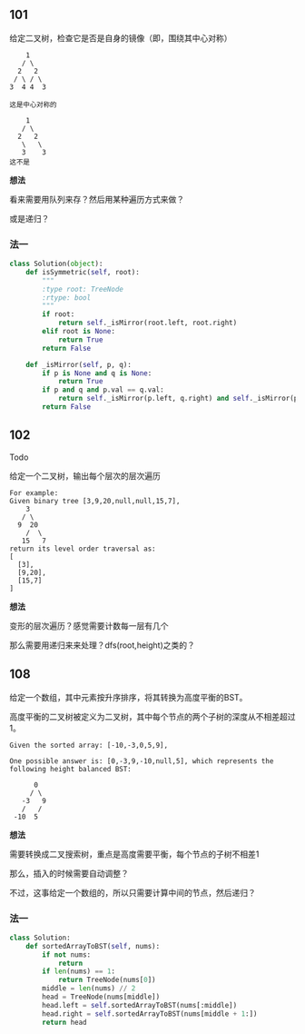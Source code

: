 ## 101

给定二叉树，检查它是否是自身的镜像（即，围绕其中心对称）

```
    1
   / \
  2   2
 / \ / \
3  4 4  3

这是中心对称的

    1
   / \
  2   2
   \   \
   3    3
这不是
```

**想法**

看来需要用队列来存？然后用某种遍历方式来做？

或是递归？

### 法一

```py
class Solution(object):
    def isSymmetric(self, root):
        """
        :type root: TreeNode
        :rtype: bool
        """
        if root:
            return self._isMirror(root.left, root.right)
        elif root is None:
            return True
        return False

    def _isMirror(self, p, q):
        if p is None and q is None:
            return True
        if p and q and p.val == q.val:
            return self._isMirror(p.left, q.right) and self._isMirror(p.right, q.left)
        return False
```

## 102

Todo

给定一个二叉树，输出每个层次的层次遍历

```
For example:
Given binary tree [3,9,20,null,null,15,7],
    3
   / \
  9  20
    /  \
   15   7
return its level order traversal as:
[
  [3],
  [9,20],
  [15,7]
]
```

**想法**

变形的层次遍历？感觉需要计数每一层有几个

那么需要用递归来来处理？dfs(root,height)之类的？

## 108

给定一个数组，其中元素按升序排序，将其转换为高度平衡的BST。

高度平衡的二叉树被定义为二叉树，其中每个节点的两个子树的深度从不相差超过1。

```
Given the sorted array: [-10,-3,0,5,9],

One possible answer is: [0,-3,9,-10,null,5], which represents the following height balanced BST:

      0
     / \
   -3   9
   /   /
 -10  5
```

**想法**

需要转换成二叉搜索树，重点是高度需要平衡，每个节点的子树不相差1

那么，插入的时候需要自动调整？

不过，这事给定一个数组的，所以只需要计算中间的节点，然后递归？

### 法一

```py
class Solution:
    def sortedArrayToBST(self, nums):
        if not nums:
            return
        if len(nums) == 1:
            return TreeNode(nums[0])
        middle = len(nums) // 2
        head = TreeNode(nums[middle])
        head.left = self.sortedArrayToBST(nums[:middle])
        head.right = self.sortedArrayToBST(nums[middle + 1:])
        return head
        
```

